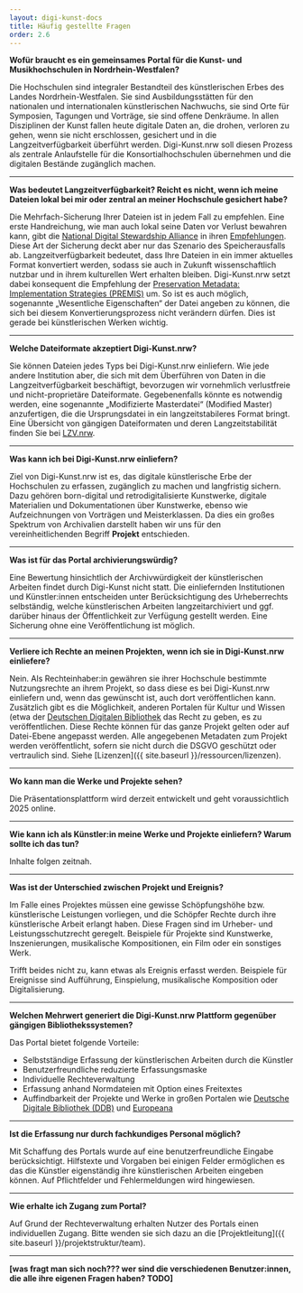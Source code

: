 ```yaml
---
layout: digi-kunst-docs
title: Häufig gestellte Fragen
order: 2.6
---
```


**Wofür braucht es ein gemeinsames Portal für die Kunst- und Musikhochschulen in Nordrhein-Westfalen?**

Die Hochschulen sind integraler Bestandteil des künstlerischen Erbes des Landes Nordrhein-Westfalen. Sie sind Ausbildungsstätten für den nationalen und internationalen künstlerischen Nachwuchs, sie sind Orte für Symposien, Tagungen und Vorträge, sie sind offene Denkräume. In allen Disziplinen der Kunst fallen heute digitale Daten an, die drohen, verloren zu gehen, wenn sie nicht erschlossen, gesichert und in die Langzeitverfügbarkeit überführt werden. Digi-Kunst.nrw soll diesen Prozess als zentrale Anlaufstelle für die Konsortialhochschulen übernehmen und die digitalen Bestände zugänglich machen.

----

**Was bedeutet Langzeitverfügbarkeit? Reicht es nicht, wenn ich meine Dateien lokal bei mir oder zentral an meiner Hochschule gesichert habe?**

Die Mehrfach-Sicherung Ihrer Dateien ist in jedem Fall zu empfehlen. Eine erste Handreichung, wie man auch lokal seine Daten vor Verlust bewahren kann, gibt die [National Digital Stewardship Alliance](https://ndsa.org/) in ihren [Empfehlungen](https://osf.io/3na96). Diese Art der Sicherung deckt aber nur das Szenario des Speicherausfalls ab. Langzeitverfügbarkeit bedeutet, dass Ihre Dateien in ein immer aktuelles Format konvertiert werden, sodass sie auch in Zukunft wissenschaftlich nutzbar und in ihrem kulturellen Wert erhalten bleiben. Digi-Kunst.nrw setzt dabei konsequent die Empfehlung der [Preservation Metadata: Implementation Strategies (PREMIS)](https://www.forschungsdaten.org/index.php/PREMIS) um. So ist es auch möglich, sogenannte „Wesentliche Eigenschaften“ der Datei angeben zu können, die sich bei diesem Konvertierungsprozess nicht verändern dürfen. Dies ist gerade bei künstlerischen Werken wichtig.

----

**Welche Dateiformate akzeptiert Digi-Kunst.nrw?**

Sie können Dateien jedes Typs bei Digi-Kunst.nrw einliefern. Wie jede andere Institution aber, die sich mit dem Überführen von Daten in die Langzeitverfügbarkeit beschäftigt, bevorzugen wir vornehmlich verlustfreie und nicht-proprietäre Dateiformate. Gegebenenfalls könnte es notwendig werden, eine sogenannte „Modifizierte Masterdatei“ (Modified Master) anzufertigen, die die Ursprungsdatei in ein langzeitstabileres Format bringt. Eine Übersicht von gängigen Dateiformaten und deren Langzeitstabilität finden Sie bei [LZV.nrw](https://www.lzv.nrw/dateiformate).

----

**Was kann ich bei Digi-Kunst.nrw einliefern?**

Ziel von Digi-Kunst.nrw ist es, das digitale künstlerische Erbe der Hochschulen zu erfassen, zugänglich zu machen und langfristig sichern. Dazu gehören born-digital und retrodigitalisierte Kunstwerke, digitale Materialien und Dokumentationen über Kunstwerke, ebenso wie Aufzeichnungen von Vorträgen und Meisterklassen. Da dies ein großes Spektrum von Archivalien darstellt haben wir uns für den vereinheitlichenden Begriff **Projekt** entschieden.

----

**Was ist für das Portal archivierungswürdig?**

Eine Bewertung hinsichtlich der Archivwürdigkeit der künstlerischen Arbeiten findet durch Digi-Kunst nicht statt. Die einliefernden Institutionen und Künstler:innen entscheiden unter Berücksichtigung des Urheberrechts selbständig, welche künstlerischen Arbeiten langzeitarchiviert und ggf. darüber hinaus der Öffentlichkeit zur Verfügung gestellt werden. Eine Sicherung ohne eine Veröffentlichung ist möglich.

----

**Verliere ich Rechte an meinen Projekten, wenn ich sie in Digi-Kunst.nrw einliefere?**

Nein. Als Rechteinhaber:in gewähren sie ihrer Hochschule bestimmte Nutzungsrechte an ihrem Projekt, so dass diese es bei Digi-Kunst.nrw einliefern und, wenn das gewünscht ist, auch dort veröffentlichen kann. Zusätzlich gibt es die Möglichkeit, anderen Portalen für Kultur und Wissen (etwa der [Deutschen Digitalen Bibliothek](https://www.deutsche-digitale-bibliothek.de/) das Recht zu geben, es zu veröffentlichen. Diese Rechte können für das ganze Projekt gelten oder auf Datei-Ebene angepasst werden. Alle angegebenen Metadaten zum Projekt werden veröffentlicht, sofern sie nicht durch die DSGVO geschützt oder vertraulich sind. Siehe [Lizenzen]({{ site.baseurl }}/ressourcen/lizenzen).

----

**Wo kann man die Werke und Projekte sehen?**

Die Präsentationsplattform wird derzeit entwickelt und geht voraussichtlich 2025 online.

----

**Wie kann ich als Künstler:in meine Werke und Projekte einliefern? Warum sollte ich das tun?**

Inhalte folgen zeitnah.

----

**Was ist der Unterschied zwischen Projekt und Ereignis?**

Im Falle eines Projektes müssen eine gewisse Schöpfungshöhe bzw. künstlerische Leistungen vorliegen, und die Schöpfer Rechte durch ihre künstlerische Arbeit erlangt haben. Diese Fragen sind im Urheber- und Leistungsschutzrecht geregelt. Beispiele für Projekte sind Kunstwerke, Inszenierungen, musikalische Kompositionen, ein Film oder ein sonstiges Werk. 

Trifft beides nicht zu, kann etwas als Ereignis erfasst werden. Beispiele für Ereignisse sind Aufführung, Einspielung, musikalische Komposition oder Digitalisierung. 

----

**Welchen Mehrwert generiert die Digi-Kunst.nrw Plattform gegenüber gängigen Bibliothekssystemen?**

Das Portal bietet folgende Vorteile:
- Selbstständige Erfassung der künstlerischen Arbeiten durch die Künstler 
- Benutzerfreundliche reduzierte Erfassungsmaske
- Individuelle Rechteverwaltung
- Erfassung anhand Normdateien mit Option eines Freitextes
- Auffindbarkeit der Projekte und Werke in großen Portalen wie [Deutsche Digitale Bibliothek (DDB)](https://www.deutsche-digitale-bibliothek.de/) und [Europeana](https://www.europeana.eu/)
    
----

**Ist die Erfassung nur durch fachkundiges Personal möglich?**

Mit Schaffung des Portals wurde auf eine benutzerfreundliche Eingabe berücksichtigt. Hilfstexte und Vorgaben bei einigen Felder ermöglichen es das die Künstler eigenständig ihre künstlerischen Arbeiten eingeben können. Auf Pflichtfelder und Fehlermeldungen wird hingewiesen. 


----

**Wie erhalte ich Zugang zum Portal?**

Auf Grund der Rechteverwaltung erhalten Nutzer des Portals einen individuellen Zugang. Bitte wenden sie sich dazu an die [Projektleitung]({{ site.baseurl }}/projektstruktur/team).

----

**[was fragt man sich noch??? wer sind die verschiedenen Benutzer:innen, die alle ihre eigenen Fragen haben? TODO]**

